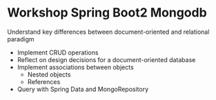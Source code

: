 # Workshop Spring Boot2 Mongodb
Understand key differences between document-oriented and relational paradigm 
- Implement CRUD operations 
- Reflect on design decisions for a document-oriented database 
- Implement associations between objects 
  - Nested objects 
  - References 
- Query with Spring Data and MongoRepository
